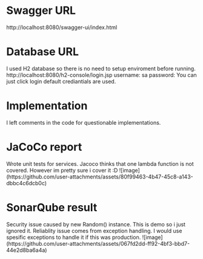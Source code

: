 <h1>Swagger URL</h1>
http://localhost:8080/swagger-ui/index.html

<h1>Database URL</h1>
I used H2 database so there is no need to setup enviroment before running.
http://localhost:8080/h2-console/login.jsp
username: sa
password:
You can just click login default crediantials are used.

<h1>Implementation</h1>
I left comments in the code for questionable implementations.

<h1>JaCoCo report</h1>
Wrote unit tests for services. Jacoco thinks that one lambda function is not covered. However im pretty sure i cover it :D
![image](https://github.com/user-attachments/assets/80f99463-4b47-45c8-a143-dbbc4c6dcb0c)

<h1>SonarQube result</h1>
Security issue caused by new Random() instance. This is demo so i just ignored it.
Reliablity issue comes from exception handling. I would use spesific exceptions to handle it if this was production.
![image](https://github.com/user-attachments/assets/067fd2dd-ff92-4bf3-bbd7-44e2d8ba6a4a)

